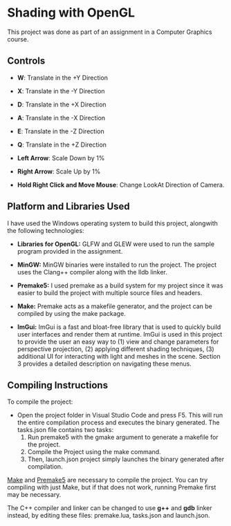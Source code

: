 
# Shading with OpenGL

This project was done as part of an assignment in a Computer Graphics course.

## Controls

- **W**: Translate in the +Y Direction

- **X**: Translate in the -Y Direction

- **D**: Translate in the +X Direction

- **A**: Translate in the -X Direction

- **E**: Translate in the -Z Direction

- **Q**: Translate in the +Z Direction

- **Left Arrow**: Scale Down by 1%

- **Right Arrow**: Scale Up by 1%

- **Hold Right Click and Move Mouse**: Change LookAt Direction of Camera.

## Platform and Libraries Used

I have used the Windows operating system to build this project, alongwith the following technologies:

- **Libraries for OpenGL:** GLFW and GLEW were used to run the sample program provided in the assignment.

- **MinGW:** MinGW binaries were installed to run the project. The project uses the Clang++ compiler along with the lldb linker.

- **Premake5:** I used premake as a build system for my project since it was easier to build the project with multiple source files and headers.

- **Make:** Premake acts as a makefile generator, and the project can be compiled by using the make package.

- **ImGui:** ImGui is a fast and bloat-free library that is used to quickly build user interfaces and render them at runtime. ImGui is used in this project to provide the user an easy way to (1) view and change parameters for perspective projection, (2) applying different shading techniques, (3) additional UI for interacting with light and meshes in the scene. Section 3 provides a detailed description on navigating these menus.

## Compiling Instructions

To compile the project:

- Open the project folder in Visual Studio Code and press F5. This will run the entire compilation process and executes the binary generated. The tasks.json file contains two tasks: 
    1. Run premake5 with the gmake argument to generate a makefile for the project.
    2. Compile the Project using the make command. 
    3. Then, launch.json project simply launches the binary generated after compilation. 
    
    
[Make](https://gnuwin32.sourceforge.net/packages/make.htm) and [Premake5](https://premake.github.io/) are necessary to compile the project. You can try compiling with just Make, but if that does not work, running Premake first may be necessary. 

The C++ compiler and linker can be changed to use **g++** and **gdb** linker instead, by editing these files: premake.lua, tasks.json and launch.json.  
